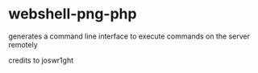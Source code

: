 # webshell-png-php

generates a command line interface to execute 
commands on the server remotely

credits to joswr1ght
